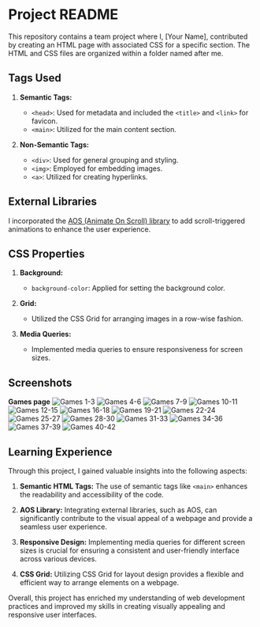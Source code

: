 # Project README

This repository contains a team project where I, [Your Name], contributed by creating an HTML page with associated CSS for a specific section. The HTML and CSS files are organized within a folder named after me.

## Tags Used

1. **Semantic Tags:**
   - `<head>`: Used for metadata and included the `<title>` and `<link>` for favicon.
   - `<main>`: Utilized for the main content section.

2. **Non-Semantic Tags:**
   - `<div>`: Used for general grouping and styling.
   - `<img>`: Employed for embedding images.
   - `<a>`: Utilized for creating hyperlinks.

## External Libraries

I incorporated the [AOS (Animate On Scroll) library](https://michalsnik.github.io/aos/) to add scroll-triggered animations to enhance the user experience.

## CSS Properties

1. **Background:**
   - `background-color`: Applied for setting the background color.

2. **Grid:**
   - Utilized the CSS Grid for arranging images in a row-wise fashion.

3. **Media Queries:**
   - Implemented media queries to ensure responsiveness for screen sizes.

## Screenshots

**Games page**
![Games 1-3](./games/Screenshots/games1-3.PNG)
![Games 4-6](./games/Screenshots/games4-6.PNG)
![Games 7-9](./games/Screenshots/games7-9.PNG)
![Games 10-11](./games/Screenshots/games10-12.PNG)
![Games 12-15](./games/Screenshots/games13-15.PNG)
![Games 16-18](./games/Screenshots/games16-18.PNG)
![Games 19-21](./games/Screenshots/games19-21.PNG)
![Games 22-24](./games/Screenshots/games22-24.PNG)
![Games 25-27](./games/Screenshots/games25-27.PNG)
![Games 28-30](./games/Screenshots/games28-30.PNG)
![Games 31-33](./games/Screenshots/games31-33.PNG)
![Games 34-36](./games/Screenshots/games34-36.PNG)
![Games 37-39](./games/Screenshots/games37-39.PNG)
![Games 40-42](./games/Screenshots/games40-42.PNG)

## Learning Experience

Through this project, I gained valuable insights into the following aspects:

1. **Semantic HTML Tags:** The use of semantic tags like `<main>` enhances the readability and accessibility of the code.

2. **AOS Library:** Integrating external libraries, such as AOS, can significantly contribute to the visual appeal of a webpage and provide a seamless user experience.

3. **Responsive Design:** Implementing media queries for different screen sizes is crucial for ensuring a consistent and user-friendly interface across various devices.

4. **CSS Grid:** Utilizing CSS Grid for layout design provides a flexible and efficient way to arrange elements on a webpage.

Overall, this project has enriched my understanding of web development practices and improved my skills in creating visually appealing and responsive user interfaces.
